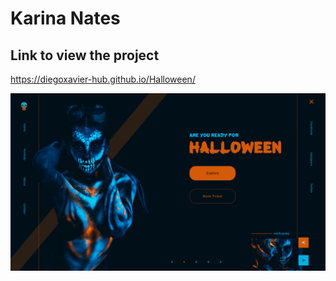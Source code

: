 # Karina Nates
## Link to view the project
https://diegoxavier-hub.github.io/Halloween/

<img src="https://raw.githubusercontent.com/DiegoXavier-hub/Halloween/master/assets/img/Halloween-page.PNG"><img/>

